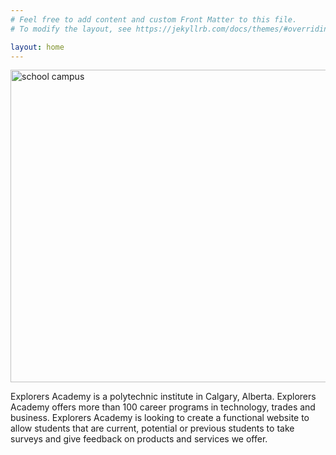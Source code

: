 ```yaml
---
# Feel free to add content and custom Front Matter to this file.
# To modify the layout, see https://jekyllrb.com/docs/themes/#overriding-theme-defaults

layout: home
---
```

<script async src="https://www.googletagmanager.com/gtag/js?id=UA-154149731-1"></script>
<script>
  window.dataLayer = window.dataLayer || [];
  function gtag(){dataLayer.push(arguments);}
  gtag('js', new Date());

  gtag('config', 'UA-154149731-1');
</script>

<img src="https://images.pexels.com/photos/2973323/pexels-photo-2973323.jpeg?auto=compress&cs=tinysrgb&dpr=2&h=750&w=1260" alt="school campus" height="500" width="800">

Explorers Academy is a polytechnic institute in Calgary, Alberta. Explorers Academy offers more than 100 career programs in technology, trades and business. Explorers Academy is looking to create a functional website to allow students that are current, potential or previous students to take surveys and give feedback on products and services we offer.

